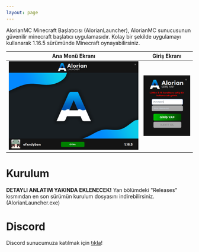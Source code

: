 ```yaml
---
layout: page
---
```

AlorianMC Minecraft Başlatıcısı (AlorianLauncher), AlorianMC sunucusunun güvenilir minecraft başlatıcı uygulamasıdır.
Kolay bir şekilde uygulamayı kullanarak 1.16.5 sürümünde Minecraft oynayabilirsiniz.

Ana Menü Ekranı            |  Giriş Ekranı
:-------------------------:|:-------------------------:
![Ana Menü Ekranı](images/MainMenu.png)  |  ![Giriş Ekranı](/images/LoginScreen.png)

# Kurulum
**DETAYLI ANLATIM YAKINDA EKLENECEK!**
Yan bölümdeki "Releases" kısmından en son sürümün kurulum dosyasını indirebilirsiniz. (AlorianLauncher.exe)

# Discord
Discord sunucumuza katılmak için [tıkla](https://discord.gg/alorianmc)!
